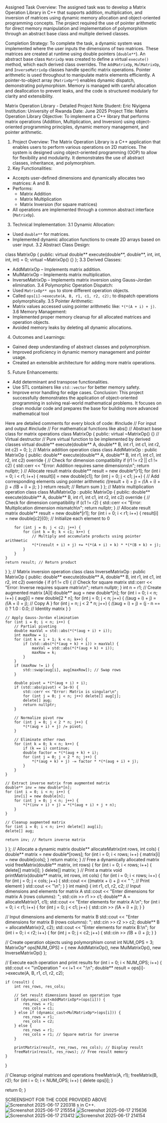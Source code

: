 

Assigned Task Overview:
The assigned task was to develop a Matrix Operation Library in C++ that supports addition, multiplication, and inversion of matrices using dynamic memory allocation and object-oriented programming concepts. The project required the use of pointer arithmetic for direct memory manipulation and implementation of polymorphism through an abstract base class and multiple derived classes.

Completion Strategy:
To complete the task, a dynamic system was implemented where the user inputs the dimensions of two matrices. These matrices are created at runtime using double pointers (`double**`). An abstract base class `MatrixOp` was created to define a virtual `execute()` method, which each derived class overrides. The `AddMatrixOp`, `MulMatrixOp`, and `InverseMatrixOp` classes handle specific matrix operations. Pointer arithmetic is used throughout to manipulate matrix elements efficiently. A pointer-to-object array (`MatrixOp**`) enables dynamic dispatch, demonstrating polymorphism. Memory is managed with careful allocation and deallocation to prevent leaks, and the code is structured modularly for clarity and extensibility.

Matrix Operation Library - Detailed Project Note
Student: Eric Niyigena
Institution: University of Rwanda
Date: June 2025
Project Title: Matrix Operation Library
Objective:
To implement a C++ library that performs matrix operations (Addition, Multiplication, and Inversion) using object-oriented programming principles, dynamic memory management, and pointer arithmetic.
1. Project Overview:
The Matrix Operation Library is a C++ application that enables users to perform various operations on 2D matrices. The system is designed using object-oriented programming (OOP) to allow for flexibility and modularity. It demonstrates the use of abstract classes, inheritance, and polymorphism.
2. Key Functionalities:
- Accepts user-defined dimensions and dynamically allocates two matrices: A and B.
- Performs:
  - Matrix Addition
  - Matrix Multiplication
  - Matrix Inversion (for square matrices)
- All operations are implemented through a common abstract interface (`MatrixOp`).
3. Technical Implementation:
3.1 Dynamic Allocation:
- Used `double**` for matrices.
- Implemented dynamic allocation functions to create 2D arrays based on user input.
3.2 Abstract Class Design:

class MatrixOp {
public:
    virtual double** execute(double**, double**, int, int, int, int) = 0;
    virtual ~MatrixOp() {}
};
3.3 Derived Classes:
- AddMatrixOp – Implements matrix addition.
- MulMatrixOp – Implements matrix multiplication.
- InverseMatrixOp – Implements matrix inversion using Gauss-Jordan elimination.
3.4 Polymorphic Operation Dispatch:
- Used `MatrixOp** ops` to store different operation objects.
- Called `ops[i]->execute(A, B, r1, c1, r2, c2);` to dispatch operations polymorphically.
3.5 Pointer Arithmetic:
- Matrix values accessed using pointer arithmetic like: `*(*(A + i) + j)`.
3.6 Memory Management:
- Implemented proper memory cleanup
 for all allocated matrices and operation objects.
- Avoided memory leaks by deleting all dynamic allocations.
4. Outcomes and Learnings:
- Gained deep understanding of abstract classes and polymorphism.
- Improved proficiency in dynamic memory management and pointer usage.
- Created an extensible architecture for adding more matrix operations.
5. Future Enhancements:
- Add determinant and transpose functionalities.
- Use STL containers like `std::vector` for better memory safety.
- Improve error handling for edge cases.
Conclusion:
This project successfully demonstrates the application of object-oriented programming in solving real-world mathematical problems. It focuses on clean modular code and prepares the base for building more advanced mathematical tool

Here are detailed comments for every block of code:
#include // For input and output
#include // For mathematical functions like abs()
// Abstract base class for matrix operations
class MatrixOp {
public:
virtual ~MatrixOp() {} // Virtual destructor
// Pure virtual function to be implemented by derived classes
virtual double** execute(double** A, double** B, int r1, int c1, int r2, int c2) = 0;
};
// Matrix addition operation class
class AddMatrixOp : public MatrixOp {
public:
double** execute(double** A, double** B, int r1, int c1, int r2, int c2) override {
// Check for dimension compatibility
if (r1 != r2 || c1 != c2) {
std::cerr << "Error: Addition requires same dimensions\n";
return nullptr;
}
    // Allocate result matrix
    double** result = new double*[r1];
    for (int i = 0; i < r1; i++) {
        result[i] = new double[c1];
        for (int j = 0; j < c1; j++) {
            // Add corresponding elements using pointer arithmetic
            *(*(result + i) + j) = *(*(A + i) + j) + *(*(B + i) + j);
        }
    }
    return result; // Return sum
}
};
// Matrix multiplication operation class
class MulMatrixOp : public MatrixOp {
public:
double** execute(double** A, double** B, int r1, int c1, int r2, int c2) override {
// Check for dimension compatibility
if (c1 != r2) {
std::cerr << "Error: Multiplication dimension mismatch\n";
return nullptr;
}
    // Allocate result matrix
    double** result = new double*[r1];
    for (int i = 0; i < r1; i++) {
        result[i] = new double[c2]{0}; // Initialize each element to 0

        for (int j = 0; j < c2; j++) {
            for (int k = 0; k < c1; k++) {
                // Multiply and accumulate products using pointer arithmetic
                *(*(result + i) + j) += *(*(A + i) + k) * *(*(B + k) + j);
            }
        }
    }
    return result; // Return product
}
};
// Matrix inversion operation class
class InverseMatrixOp : public MatrixOp {
public:
double** execute(double** A, double** B, int r1, int c1, int r2, int c2) override {
if (r1 != c1) { // Check for square matrix
std::cerr << "Error: Inverse requires square matrix\n";
return nullptr;
}
int n = r1;
    // Create augmented matrix [A|I]
    double** aug = new double*[n];
    for (int i = 0; i < n; i++) {
        aug[i] = new double[2 * n];
        for (int j = 0; j < n; j++) {
            *(*(aug + i) + j) = *(*(A + i) + j); // Copy A
        }
        for (int j = n; j < 2 * n; j++) {
            *(*(aug + i) + j) = (j - n == i) ? 1.0 : 0.0; // Identity matrix
        }
    }

    // Apply Gauss-Jordan elimination
    for (int i = 0; i < n; i++) {
        // Partial pivoting
        double maxVal = std::abs(*(*(aug + i) + i));
        int maxRow = i;
        for (int k = i + 1; k < n; k++) {
            if (std::abs(*(*(aug + k) + i)) > maxVal) {
                maxVal = std::abs(*(*(aug + k) + i));
                maxRow = k;
            }
        }
        if (maxRow != i) {
            std::swap(aug[i], aug[maxRow]); // Swap rows
        }

        double pivot = *(*(aug + i) + i);
        if (std::abs(pivot) < 1e-9) {
            std::cerr << "Error: Matrix is singular\n";
            for (int j = 0; j < n; j++) delete[] aug[j];
            delete[] aug;
            return nullptr;
        }

        // Normalize pivot row
        for (int j = 0; j < 2 * n; j++) {
            *(*(aug + i) + j) /= pivot;
        }

        // Eliminate other rows
        for (int k = 0; k < n; k++) {
            if (k == i) continue;
            double factor = *(*(aug + k) + i);
            for (int j = 0; j < 2 * n; j++) {
                *(*(aug + k) + j) -= factor * *(*(aug + i) + j);
            }
        }
    }

    // Extract inverse matrix from augmented matrix
    double** inv = new double*[n];
    for (int i = 0; i < n; i++) {
        inv[i] = new double[n];
        for (int j = 0; j < n; j++) {
            *(*(inv + i) + j) = *(*(aug + i) + j + n);
        }
    }

    // Cleanup augmented matrix
    for (int i = 0; i < n; i++) delete[] aug[i];
    delete[] aug;

    return inv; // Return inverse matrix
}
};
// Allocate a dynamic matrix
double** allocateMatrix(int rows, int cols) {
double** matrix = new double*[rows];
for (int i = 0; i < rows; i++) {
matrix[i] = new double[cols];
}
return matrix;
}
// Free a dynamically allocated matrix
void freeMatrix(double** matrix, int rows) {
for (int i = 0; i < rows; i++) {
delete[] matrix[i];
}
delete[] matrix;
}
// Print a matrix
void printMatrix(double** matrix, int rows, int cols) {
for (int i = 0; i < rows; i++) {
for (int j = 0; j < cols; j++) {
std::cout << ((matrix + i) + j) << " "; // Print element
}
std::cout << "\n";
}
}
int main() {
int r1, c1, r2, c2;
// Input dimensions and elements for matrix A
std::cout << "Enter dimensions for matrix A (rows columns): ";
std::cin >> r1 >> c1;
double** A = allocateMatrix(r1, c1);
std::cout << "Enter elements for matrix A:\n";
for (int i = 0; i < r1; i++) {
    for (int j = 0; j < c1; j++) {
        std::cin >> *(*(A + i) + j);
    }
}

// Input dimensions and elements for matrix B
std::cout << "Enter dimensions for matrix B (rows columns): ";
std::cin >> r2 >> c2;
double** B = allocateMatrix(r2, c2);
std::cout << "Enter elements for matrix B:\n";
for (int i = 0; i < r2; i++) {
    for (int j = 0; j < c2; j++) {
        std::cin >> *(*(B + i) + j);
    }
}

// Create operation objects using polymorphism
const int NUM_OPS = 3;
MatrixOp* ops[NUM_OPS] = {
    new AddMatrixOp(),
    new MulMatrixOp(),
    new InverseMatrixOp()
};

// Execute each operation and print results
for (int i = 0; i < NUM_OPS; i++) {
    std::cout << "\nOperation " << i+1 << ":\n";
    double** result = ops[i]->execute(A, B, r1, c1, r2, c2);

    if (result) {
        int res_rows, res_cols;

        // Set result dimensions based on operation type
        if (dynamic_cast<AddMatrixOp*>(ops[i])) {
            res_rows = r1;
            res_cols = c1;
        } else if (dynamic_cast<MulMatrixOp*>(ops[i])) {
            res_rows = r1;
            res_cols = c2;
        } else {
            res_rows = r1;
            res_cols = r1; // Square matrix for inverse
        }

        printMatrix(result, res_rows, res_cols); // Display result
        freeMatrix(result, res_rows); // Free result memory
    }
}

// Cleanup original matrices and operations
freeMatrix(A, r1);
freeMatrix(B, r2);
for (int i = 0; i < NUM_OPS; i++) {
    delete ops[i];
}

return 0;
}

SCREENSHOT FOR THE CODE PROVIDED ABOVE
![Screenshot 2025-06-17 220318](https://github.com/user-attachments/assets/6d73b334-3bbf-4a57-a0ff-fecf5fd62d2f)
s in C++.
![Screenshot 2025-06-17 215554](https://github.com/user-attachments/assets/5e3ad459-1c64-4a0d-a80b-e051f12320f2)
![Screenshot 2025-06-17 215636](https://github.com/user-attachments/assets/e93a4434-6f5b-47af-b2c8-c3ea80c788db)
![Screenshot 2025-06-17 213412](https://github.com/user-attachments/assets/75ea37fe-e78b-46e1-9e5d-3e3ffbb41977)
![Screenshot 2025-06-17 214154](https://github.com/user-attachments/assets/5c7f9309-ffe2-42ab-a8bf-3c8f8697b55f)
